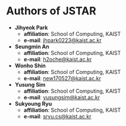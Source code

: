 # Authors of JSTAR
- **Jihyeok Park**
  - **affiliation**: School of Computing, KAIST
  - **e-mail**: jhpark0223@kaist.ac.kr
- **Seungmin An**
  - **affiliation**: School of Computing, KAIST
  - **e-mail**: h2oche@kaist.ac.kr
- **Wonho Shin**
  - **affiliation**: School of Computing, KAIST
  - **e-mail**: new170527@kaist.ac.kr
- **Yusung Sim**
  - **affiliation**: School of Computing, KAIST
  - **e-mail**: yusungsim@kaist.ac.kr
- **Sukyoung Ryu**
  - **affiliation**: School of Computing, KAIST
  - **e-mail**: sryu.cs@kaist.ac.kr
